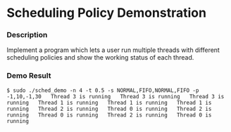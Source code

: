 # Scheduling Policy Demonstration

### Description
Implement a program which lets a user run multiple threads with different scheduling policies and show the working status of each thread.

### Demo Result
`$ sudo ./sched_demo -n 4 -t 0.5 -s NORMAL,FIFO,NORMAL,FIFO -p -1,10,-1,30  
Thread 3 is running  
Thread 3 is running  
Thread 3 is running  
Thread 1 is running  
Thread 1 is running  
Thread 1 is running  
Thread 2 is running  
Thread 0 is running  
Thread 2 is running  
Thread 0 is running  
Thread 2 is running  
Thread 0 is running`
